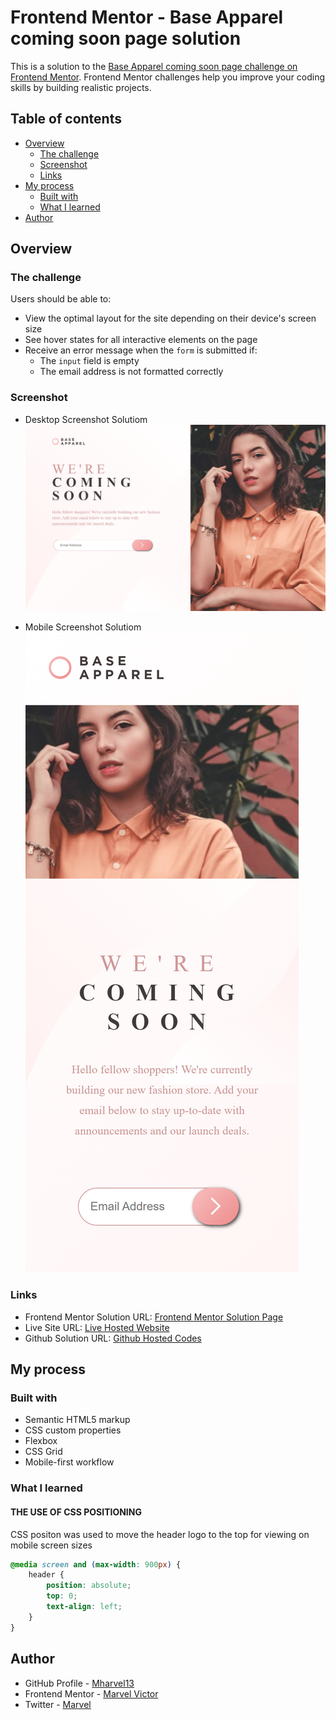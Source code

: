 # Frontend Mentor - Base Apparel coming soon page solution

This is a solution to the [Base Apparel coming soon page challenge on Frontend Mentor](https://www.frontendmentor.io/challenges/base-apparel-coming-soon-page-5d46b47f8db8a7063f9331a0). Frontend Mentor challenges help you improve your coding skills by building realistic projects.

## Table of contents

-   [Overview](#overview)
    -   [The challenge](#the-challenge)
    -   [Screenshot](#screenshot)
    -   [Links](#links)
-   [My process](#my-process)
    -   [Built with](#built-with)
    -   [What I learned](#what-i-learned)
-   [Author](#author)

## Overview

### The challenge

Users should be able to:

-   View the optimal layout for the site depending on their device's screen size
-   See hover states for all interactive elements on the page
-   Receive an error message when the `form` is submitted if:
    -   The `input` field is empty
    -   The email address is not formatted correctly

### Screenshot

-   Desktop Screenshot Solutiom
    ![Desktop Screenshot](<./screenshot-solution(Desktop).png>)

-   Mobile Screenshot Solutiom
    ![Mobile Screenshot](<./screenshot-solution(Mobile).png>)

### Links

-   Frontend Mentor Solution URL: [Frontend Mentor Solution Page](https://www.frontendmentor.io/solutions/base-apparel-coming-soon-page-solution-cKV0Mz3dKJ)
-   Live Site URL: [Live Hosted Website](https://mharvel13.github.io/Base-Apparel-Coming-Soon-Master/)
-   Github Solution URL: [Github Hosted Codes](https://github.com/Mharvel13/Base-Apparel-Coming-Soon-Master)

## My process

### Built with

-   Semantic HTML5 markup
-   CSS custom properties
-   Flexbox
-   CSS Grid
-   Mobile-first workflow

### What I learned

#### THE USE OF CSS POSITIONING

CSS positon was used to move the header logo to the top for viewing on mobile screen sizes

```css
@media screen and (max-width: 900px) {
    header {
        position: absolute;
        top: 0;
        text-align: left;
    }
}
```

## Author

-   GitHub Profile - [Mharvel13](https://github.com/Mharvel13)
-   Frontend Mentor - [Marvel Victor](https://www.frontendmentor.io/profile/Mharvel13)
-   Twitter - [Marvel](https://twitter.com/Mharvel_O)
